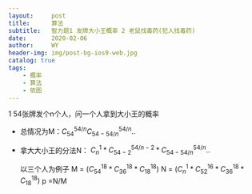 ```yaml
---
layout:     post
title:      算法
subtitle:   智力题1 发牌大小王概率 2 老鼠找毒药(犯人找毒药)
date:       2020-02-06
author:     WY
header-img: img/post-bg-ios9-web.jpg
catalog: true
tags:
    - 概率
    - 算法
    - 依图
---
```


<head>
    <script src="https://cdn.mathjax.org/mathjax/latest/MathJax.js?config=TeX-AMS-MML_HTMLorMML" type="text/javascript"></script>
    <script type="text/x-mathjax-config">
        MathJax.Hub.Config({
            tex2jax: {
            skipTags: ['script', 'noscript', 'style', 'textarea', 'pre'],
            inlineMath: [['$','$']]
            }
        });
    </script>
</head>


1 54张牌发个n个人，问一个人拿到大小王的概率
- 总情况为M：$C_{54}^{54/n}C_{54-54/n}^{54/n}..$
- 拿大大小王的分法N： $C_{n}^{1}*C_{54-2}^{54/n -2}*C_{54-54/n}^{54/n}..$
  
  以三个人为例子
  M = $(C_{54}^{18}*C_{36}^{18}*C_{18}^{18})$
  N = $(C_{n}^{1}*C_{52}^{16}*C_{36}^{18}*C_{18}^{18})$
  p =N/M